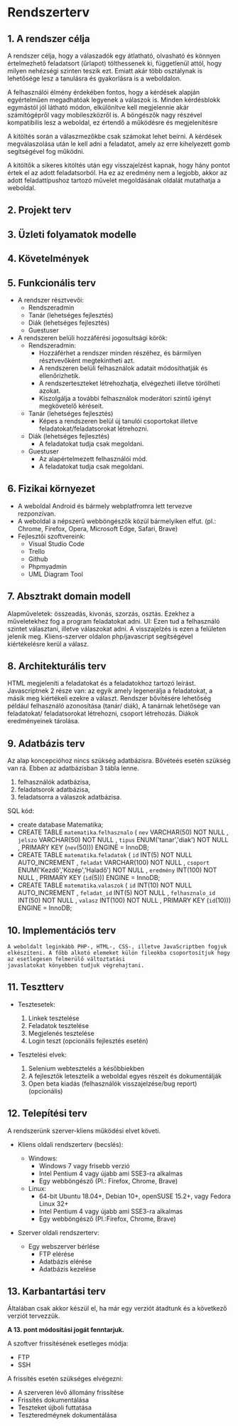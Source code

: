 # Rendszerterv

## 1. A rendszer célja
A rendszer célja, hogy a válaszadók egy átlatható, olvasható és könnyen értelmezhető feladatsort (űrlapot) tölthessenek ki, függetlenül attól, hogy milyen nehézségi szinten teszik ezt. 
Emiatt akár több osztálynak is lehetősége lesz a tanulásra és gyakorlásra is a weboldalon.

A felhasználói élmény érdekében fontos, hogy a kérdések alapján egyértelműen megadhatóak legyenek a válaszok is. 
Minden kérdésblokk egymástól jól látható módon, elkülönítve kell megjelennie akár számítógépről vagy mobileszközről is. A böngészők nagy részével kompatibilis lesz a weboldal, ez értendő a működésre és megjelenítésre

A kitöltés során a válaszmezőkbe csak számokat lehet beírni. A kérdések megválaszolása után le kell adni a feladatot, amely az erre kihelyezett gomb segítségével fog működni.

A kitöltők a sikeres kitöltés után egy visszajelzést kapnak, hogy hány pontot értek el az adott feladatsorból. Ha ez az eredmény nem a legjobb, akkor az adott feladattípushoz tartozó művelet megoldásának oldalát mutathatja a weboldal.
## 2. Projekt terv

## 3. Üzleti folyamatok modelle

## 4. Követelmények

## 5. Funkcionális terv
* A rendszer résztvevői:
    * Rendszeradmin
    * Tanár (lehetséges fejlesztés)
    * Diák (lehetséges fejlesztés)
    * Guestuser
* A rendszeren belüli hozzáférési jogosultsági körök:
    * Rendszeradmin:
        * Hozzáférhet a rendszer minden részéhez, és bármilyen résztvevőként megtekintheti azt.
        * A rendszeren belüli felhasználok adatait módosíthatják és ellenőrizhetik.
        * A rendszerteszteket létrehozhatja, elvégezheti illetve törölheti azokat.
        * Kiszolgálja a további felhasználok moderátori szintű igényt megkövetelő kéréseit.
    * Tanár (lehetséges fejlesztés)
        * Képes a rendszeren belül új tanulói csoportokat illetve feladatokat/feladatsorokat létrehozni.
    * Diák (lehetséges fejlesztés)
        * A feladatokat tudja csak megoldani.
    * Guestuser
        * Az alapértelmezett felhasználói mód.
        * A feladatokat tudja csak megoldani.
## 6. Fizikai környezet
* A weboldal Android és bármely webplatfromra lett tervezve rezponzívan.
* A weboldal a népszerű webböngészők közül bármelyiken elfut. (pl.: Chrome, Firefox, Opera, Microsoft Edge, Safari, Brave)
* Fejlesztői szoftvereink:
    * Visual Studio Code
    * Trello
    * Github
    * Phpmyadmin
    * UML Diagram Tool
## 7. Absztrakt domain modell

Alapműveletek: összeadás, kivonás, szorzás, osztás. Ezekhez a műveletekhez fog a program feladatokat adni.
UI: Ezen tud a felhasználó szintet választani, illetve válaszokat adni. A visszajelzés is ezen a felületen jelenik meg.
Kliens-szerver oldalon php/javascript segítségével kiértékelésre kerül a válasz. 

## 8. Architekturális terv

HTML megjeleníti a feladatokat és a feladatokhoz tartozó leírást.
Javascriptnek 2 része van: az egyik amely legenerálja a feladatokat, a másik meg kiértékeli ezekre a választ.
Rendszer bővítésére lehetőség például felhasználó azonosítása (tanár/ diák), A tanárnak lehetősége van feladatokat/ feladatsorokat létrehozni, csoport létrehozás. Diákok eredményeinek tárolása.

## 9. Adatbázis terv

Az alap koncepcióhoz nincs szükség adatbázisra. 
Bővéteés esetén szükség van rá. Ebben az adatbázisban 3 tábla lenne.
1. felhasználók adatbázisa, 
2. feladatsorok adatbázisa, 
3. feladatsorra a válaszok adatbázisa.

SQL kód:
* create database Matematika;
* CREATE TABLE `matematika`.`felhasznalo` ( `nev` VARCHAR(50) NOT NULL , `jelszo` VARCHAR(50) NOT NULL , `tipus` ENUM('tanar','diak') NOT NULL , PRIMARY KEY (`nev`(50))) ENGINE = InnoDB;
* CREATE TABLE `matematika`.`feladatok` ( `id` INT(5) NOT NULL AUTO_INCREMENT , `feladat` VARCHAR(100) NOT NULL , `csoport` ENUM('Kezdő','Közép','Haladő') NOT NULL , `eredmény` INT(100) NOT NULL , PRIMARY KEY (`id`(5))) ENGINE = InnoDB;
* CREATE TABLE `matematika`.`valaszok` ( `id` INT(10) NOT NULL AUTO_INCREMENT , `feladat_id` INT(5) NOT NULL , `felhasznalo_id` INT(50) NOT NULL , `valasz` INT(100) NOT NULL , PRIMARY KEY (`id`(10))) ENGINE = InnoDB;
## 10. Implementációs terv
    A weboldalt leginkább PHP-, HTML-, CSS-, illetve JavaScriptben fogjuk elkészíteni. A főbb alkotó elemeket külön fileokba csoportosítjuk hogy az esetlegesen felmerülő változtatási
    javaslatokat könyebben tudjuk végrehajtani.

## 11. Tesztterv

* Tesztesetek:
    1. Linkek tesztelése
    2. Feladatok tesztelése
    3. Megjelenés tesztelése
    4. Login teszt (opcionális fejlesztés esetén)

* Tesztelési elvek:
    1. Selenium webtesztelés a későbbiekben
    2. A fejlesztők letesztelik a weboldal egyes részeit és dokumentálják
    3. Open beta kiadás (felhasználók visszajelzése/bug report)(opcionális)

## 12. Telepítési terv

A rendszerünk szerver-kliens működési elvet követi.
* Kliens oldali rendszerterv (becslés):
    * Windows:
        * Windows 7 vagy frisebb verzió
        * Intel Pentium 4 vagy újabb ami SSE3-ra alkalmas
        * Egy webböngésző (Pl.: Firefox, Chrome, Brave)
    * Linux:
        * 64-bit Ubuntu 18.04+, Debian 10+, openSUSE 15.2+, vagy Fedora Linux 32+
        * Intel Pentium 4 vagy újabb ami SSE3-ra alkalmas
        * Egy webböngésző (Pl.:Firefox, Chrome, Brave)

* Szerver oldali rendszerterv:
    * Egy webszerver bérlése
        * FTP elérése
        * Adatbázis elérése
        * Adatbázis kezelése

## 13. Karbantartási terv

Általában csak akkor készül el, ha már egy verziót átadtunk és a következő verziót tervezzük.

__A 13. pont módosítási jogát fenntarjuk.__

A szoftver frissítésének esetleges módja:
* FTP
* SSH

A frissítés esetén szükséges elvégezni:
* A szerveren lévő állomány frissítése
* Frissítés dokumentálása
* Teszteket újboli futtatása
* Teszteredméynek dokumentálása
